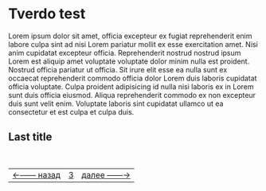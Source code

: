 ---
---




# Tverdo test

Lorem ipsum dolor sit amet, officia excepteur ex fugiat reprehenderit enim labore culpa sint ad nisi Lorem pariatur mollit ex esse exercitation amet. Nisi anim cupidatat excepteur officia. Reprehenderit nostrud nostrud ipsum Lorem est aliquip amet voluptate voluptate dolor minim nulla est proident. Nostrud officia pariatur ut officia. Sit irure elit esse ea nulla sunt ex occaecat reprehenderit commodo officia dolor Lorem duis laboris cupidatat officia voluptate. Culpa proident adipisicing id nulla nisi laboris ex in Lorem sunt duis officia eiusmod. Aliqua reprehenderit commodo ex non excepteur duis sunt velit enim. Voluptate laboris sint cupidatat ullamco ut ea consectetur et est culpa et culpa duis.

## Last title

<!--ystm_start-->
<!-- Не удаляйте закомментированнные метки с префиксом: ystm_ -->
<br>

 |||| 
 |:---|:---:|---:| 
 [←—— назад]( buki-page.md )|[ 3 ](#)|[далее ——→]( vedi-3.md ) 

 <br>
<!--ystm_end-->
